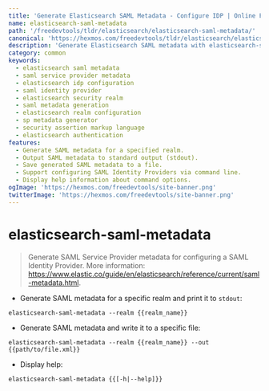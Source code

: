 ```yaml
---
title: 'Generate Elasticsearch SAML Metadata - Configure IDP | Online Free DevTools by Hexmos'
name: elasticsearch-saml-metadata
path: '/freedevtools/tldr/elasticsearch/elasticsearch-saml-metadata/'
canonical: 'https://hexmos.com/freedevtools/tldr/elasticsearch/elasticsearch-saml-metadata/'
description: 'Generate Elasticsearch SAML metadata with elasticsearch-saml-metadata. Create SP metadata for configuring a SAML Identity Provider. Free online tool, no registration required.'
category: common
keywords:
  - elasticsearch saml metadata
  - saml service provider metadata
  - elasticsearch idp configuration
  - saml identity provider
  - elasticsearch security realm
  - saml metadata generation
  - elasticsearch realm configuration
  - sp metadata generator
  - security assertion markup language
  - elasticsearch authentication
features:
  - Generate SAML metadata for a specified realm.
  - Output SAML metadata to standard output (stdout).
  - Save generated SAML metadata to a file.
  - Support configuring SAML Identity Providers via command line.
  - Display help information about command options.
ogImage: 'https://hexmos.com/freedevtools/site-banner.png'
twitterImage: 'https://hexmos.com/freedevtools/site-banner.png'
---
```


# elasticsearch-saml-metadata

> Generate SAML Service Provider metadata for configuring a SAML Identity Provider.
> More information: <https://www.elastic.co/guide/en/elasticsearch/reference/current/saml-metadata.html>.

- Generate SAML metadata for a specific realm and print it to `stdout`:

`elasticsearch-saml-metadata --realm {{realm_name}}`

- Generate SAML metadata and write it to a specific file:

`elasticsearch-saml-metadata --realm {{realm_name}} --out {{path/to/file.xml}}`

- Display help:

`elasticsearch-saml-metadata {{[-h|--help]}}`
